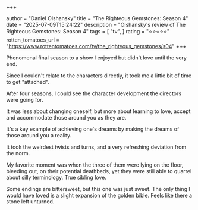 +++

author = "Daniel Olshansky"
title = "The Righteous Gemstones: Season 4"
date = "2025-07-09T15:24:22"
description = "Olshansky's review of The Righteous Gemstones: Season 4"
tags = [
    "tv",
]
rating = "⭐⭐⭐⭐⭐"
rotten_tomatoes_url = "https://www.rottentomatoes.com/tv/the_righteous_gemstones/s04"
+++

Phenomenal final season to a show I enjoyed but didn't love until the very end.

Since I couldn't relate to the characters directly, it took me a little bit of time to get "attached".

After four seasons, I could see the character development the directors were going for.

It was less about changing oneself, but more about learning to love, accept and accommodate those around you as they are.

It's a key example of achieving one's dreams by making the dreams of those around you a reality.

It took the weirdest twists and turns, and a very refreshing deviation from the norm.

My favorite moment was when the three of them were lying on the floor, bleeding out, on their potential deathbeds, yet they were still able to quarrel about silly terminology. True sibling love.

Some endings are bittersweet, but this one was just sweet. The only thing I would have loved is a slight expansion of the golden bible. Feels like there a stone left unturned.


